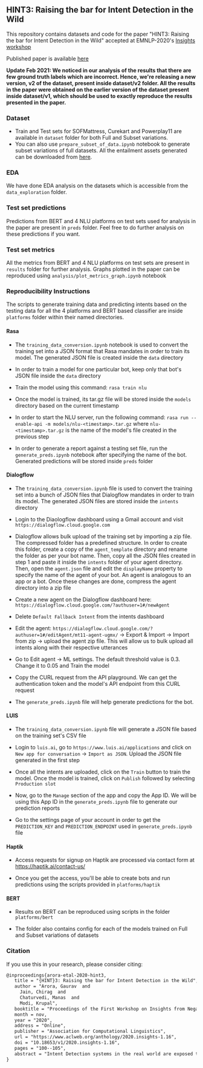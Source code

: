 ## HINT3: Raising the bar for Intent Detection in the Wild

This repository contains datasets and code for the paper
 "HINT3: Raising the bar for Intent Detection in the Wild" 
 accepted at EMNLP-2020's
  [Insights workshop](https://insights-workshop.github.io/)
  
Published paper is available [here](https://www.aclweb.org/anthology/2020.insights-1.16/)

**Update Feb 2021: We noticed in our analysis of the results that
 there are few ground truth labels which are incorrect. Hence, we're releasing 
 a new version, v2 of the dataset, present inside dataset/v2 folder. All the
  results in the paper were obtained on the earlier version of the dataset 
  present inside dataset/v1, which should be used to exactly reproduce
   the results presented in the paper.**


### Dataset

- Train and Test sets for SOFMattress, Curekart and Powerplay11
 are available in `dataset` folder for both Full and Subset variations.
- You can also use `prepare_subset_of_data.ipynb` notebook to generate
 subset variations of full datasets.  All the entailment assets
  generated can be downloaded from [here](https://drive.google.com/drive/folders/1Un97REmtSbxmcNlDgg5qX0awxFoGz0n4?usp=sharing).


### EDA

We have done EDA analysis on the datasets which is accessible
 from the `data_exploration` folder.


### Test set predictions

Predictions from BERT and 4 NLU platforms on test sets used for
 analysis in the paper are present in `preds` folder. Feel free to
  do further analysis on these predictions if you want.

### Test set metrics

All the metrics from BERT and 4 NLU platforms on test sets
 are present in `results` folder for further analysis. Graphs plotted in
  the paper can be reproduced using `analysis/plot_metrics_graph.ipynb` 
  notebook 


### Reproducibility Instructions

The scripts to generate training data and predicting intents
 based on the testing data for all the 4 platforms and BERT 
 based classifier are inside `platforms` folder within
  their named directories.


#### Rasa

- The `training_data_conversion.ipynb` notebook is used to
 convert the training set into a JSON format that Rasa
  mandates in order to train its model. The generated JSON
   file is created inside the `data` directory

- In order to train a model for one particular bot, keep only
 that bot's JSON file inside the `data` directory

- Train the model using this command: `rasa train nlu`

- Once the model is trained, its tar.gz file will be stored
 inside the `models` directory based on the current timestamp

- In order to start the NLU server, run the following command:
 `rasa run --enable-api -m models/nlu-<timestamp>.tar.gz` where
  `nlu-<timestamp>.tar.gz` is the name of the model's file
   created in the previous step

- In order to generate a report against a testing set file,
 run the `generate_preds.ipynb` notebook after specifying the
  name of the bot. Generated predictions will be stored inside
   `preds` folder



#### Dialogflow
- The `training_data_conversion.ipynb` file is used to convert
 the training set into a bunch of JSON files that Dialogflow
  mandates in order to train its model. The generated JSON files
   are stored inside the `intents` directory

- Login to the Diaologflow dashboard using a Gmail account
 and visit `https://dialogflow.cloud.google.com`

- Dialogflow allows bulk upload of the training set by
 importing a zip file. The compressed folder has a predefined
  structure. In order to create this folder, create a copy of
   the `agent_template` directory and rename the folder as
    per your bot name. Then, copy all the JSON files created
     in step 1 and paste it inside the `intents` folder of your
      agent directory. Then, open the `agent.json` file and edit
       the `displayName` property to specify the name of the
        agent of your bot. An agent is analogous to an app or
         a bot. Once these changes are done, compress the agent
          directory into a zip file

- Create a new agent on the Dialogflow dashboard
 here: `https://dialogflow.cloud.google.com/?authuser=1#/newAgent`

- Delete `Default Fallback Intent` from the intents dashboard

- Edit the agent: `https://dialogflow.cloud.google.com/?authuser=1#/editAgent/mt11-agent-ugmx/` -> Export & Import -> Import from zip -> upload the agent zip file. This will allow us to bulk upload all intents along with their respective utterances

- Go to Edit agent -> ML settings. The default threshold value
 is 0.3. Change it to 0.05 and Train the model

- Copy the CURL request from the API playground. We can get
 the authentication token and the model's API endpoint from
  this CURL request

- The `generate_preds.ipynb` file will help generate predictions
 for the bot.


#### LUIS
- The `training_data_conversion.ipynb` file will generate
 a JSON file based on the training set's CSV file

- Login to `luis.ai`, go to `https://www.luis.ai/applications`
 and click on `New app for conversation` -> `Import as JSON`.
  Upload the JSON file generated in the first step

- Once all the intents are uploaded, click on the `Train` button
 to train the model. Once the model is trained, click on
  `Publish` followed by selecting `Production slot`

- Now, go to the `Manage` section of the app and copy the
 App ID. We will be using this App ID in the `generate_preds.ipynb` file to generate our prediction reports

- Go to the settings page of your account in order to get
 the `PREDICTION_KEY` and `PREDICTION_ENDPOINT` used in
  `generate_preds.ipynb` file

#### Haptik

- Access requests for signup on Haptik are processed via contact
 form at https://haptik.ai/contact-us/

- Once you get the access, you'll be able to create bots
 and run predictions using the scripts provided in
  `platforms/haptik`


#### BERT

- Results on BERT can be reproduced using scripts in the
 folder `platforms/bert`

- The folder also contains config for each of the models
 trained on Full and Subset variations of datasets
 
 
 ### Citation
 
 If you use this in your research, please consider citing:
 
 ```latex
 @inproceedings{arora-etal-2020-hint3,
    title = "{HINT}3: Raising the bar for Intent Detection in the Wild",
    author = "Arora, Gaurav  and
      Jain, Chirag  and
      Chaturvedi, Manas  and
      Modi, Krupal",
    booktitle = "Proceedings of the First Workshop on Insights from Negative Results in NLP",
    month = nov,
    year = "2020",
    address = "Online",
    publisher = "Association for Computational Linguistics",
    url = "https://www.aclweb.org/anthology/2020.insights-1.16",
    doi = "10.18653/v1/2020.insights-1.16",
    pages = "100--105",
    abstract = "Intent Detection systems in the real world are exposed to complexities of imbalanced datasets containing varying perception of intent, unintended correlations and domain-specific aberrations. To facilitate benchmarking which can reflect near real-world scenarios, we introduce 3 new datasets created from live chatbots in diverse domains. Unlike most existing datasets that are crowdsourced, our datasets contain real user queries received by the chatbots and facilitates penalising unwanted correlations grasped during the training process. We evaluate 4 NLU platforms and a BERT based classifier and find that performance saturates at inadequate levels on test sets because all systems latch on to unintended patterns in training data.",
}
 ```
 
 
